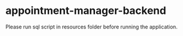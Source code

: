 # appointment-manager-backend

Please run sql script in resources folder before running the application.
